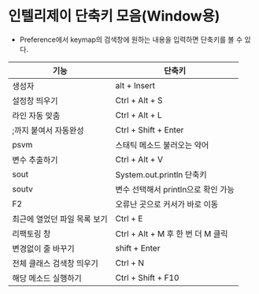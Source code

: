 # 인텔리제이 단축키 모음(Window용)

- Preference에서 keymap의 검색창에 원하는 내용을 입력하면 단축키를 볼 수 있다.

| 기능                         | 단축키                              |
| ---------------------------- | ----------------------------------- |
| 생성자                       | alt + Insert                        |
| 설정창 띄우기                | Ctrl + Alt + S                      |
| 라인 자동 맞춤               | Ctrl + Alt + L                      |
| ;까지 붙여서 자동완성        | Ctrl + Shift + Enter                |
| psvm                         | 스태틱 메소드 불러오는 약어         |
| 변수 추출하기                | Ctrl + Alt + V                      |
| sout                         | System.out.println 단축키           |
| soutv                        | 변수 선택해서 println으로 확인 가능 |
| F2                           | 오류난 곳으로 커서가 바로 이동      |
| 최근에 열었던 파일 목록 보기 | Ctrl + E                            |
| 리팩토링 창                  | Ctrl + Alt + M 후 한 번 더 M 클릭   |
| 변경없이 줄 바꾸기           | shift + Enter                       |
| 전체 클래스 검색창 띄우기    | Ctrl + N                            |
| 해당 메소드 실행하기         | Ctrl + Shift + F10                  |

